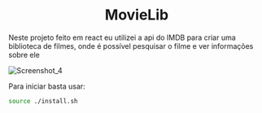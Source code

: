 <h1 align="center">MovieLib</h1>
Neste projeto feito em react eu utilizei a api do IMDB para criar uma biblioteca de filmes, onde é possível pesquisar o filme e ver informações sobre ele

![Screenshot_4](https://user-images.githubusercontent.com/58012282/195509291-3f25da7c-e599-4b40-bd58-6a5925536a83.png)

Para iniciar basta usar:
~~~bash
source ./install.sh
~~~
